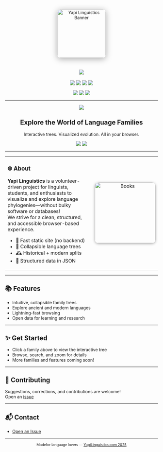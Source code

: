 <!-- Web 2.0 Style Banner -->
<p align="center">
  <img src="https://www.thetreecareguide.com/wp-content/uploads/tree-guide-and-tree-care-tips1-1024x329.jpg" alt="Yapi Linguistics Banner" style="border-radius: 10px; box-shadow: 0 4px 20px #aaa;" height="160">
</p>

<h1 align="center">
  <img src="https://img.shields.io/badge/Yapi%20Linguistics-%F0%9F%94%A5%20Web%202.0%20Explorer%20-%23007acc?style=for-the-badge&logo=firefox-browser">
</h1>

<p align="center">
  <a href="https://yapilinguistics.com/Sino-Tibetan/"><img src="https://img.shields.io/badge/Sino--Tibetan-Tree-blue?style=for-the-badge"></a>
  <a href="https://www.yapilinguistics.com/Indo-European/"><img src="https://img.shields.io/badge/Indo--European-Tree-green?style=for-the-badge"></a>
  <a href="https://www.yapilinguistics.com/Japonic/"><img src="https://img.shields.io/badge/Japonic-Tree-orange?style=for-the-badge"></a>
  <img src="https://img.shields.io/badge/More%20Coming-Soon-yellow?style=for-the-badge">
</p>

<p align="center">
  <img src="https://img.shields.io/badge/status-active-brightgreen?style=flat-square">
  <img src="https://img.shields.io/badge/license-MIT-blue?style=flat-square">
  <img src="https://img.shields.io/badge/languages-structured_JSON-yellow?style=flat-square">
</p>

---

<div align="center">
  <img src="https://img.icons8.com/color/96/000000/language.png"/>
  <h2>Explore the World of Language Families</h2>
  <p>Interactive trees. Visualized evolution. All in your browser.</p>
  <a href="#features"><img src="https://img.shields.io/badge/See-Features-1abc9c?style=for-the-badge"></a>
  <a href="#contributing"><img src="https://img.shields.io/badge/Get-Involved-f39c12?style=for-the-badge"></a>
</div>

---

<table>
<tr>
<td width="60%" valign="top">

### 🌐 About

**Yapi Linguistics** is a volunteer-driven project for linguists, students, and enthusiasts to visualize and explore language phylogenies—without bulky software or databases!  
We strive for a clean, structured, and accessible browser-based experience.

- 🚀 Fast static site (no backend)
- 🌳 Collapsible language trees
- 🕰️ Historical + modern splits
- 📄 Structured data in JSON

</td>
<td align="center" width="40%">
  <img src="https://www.publishcentral.com.au/wp-content/uploads/2023/05/book-pile-of-must-read-books-scaled1.jpeg" alt="Books" width="200" style="border-radius: 12px;box-shadow:0 2px 8px #aaa;">
</td>
</tr>
</table>

---

## 📚 Features

- Intuitive, collapsible family trees
- Explore ancient and modern languages
- Lightning-fast browsing
- Open data for learning and research

---

## ✨ Get Started

- Click a family above to view the interactive tree
- Browse, search, and zoom for details
- More families and features coming soon!

---

## 🤝 Contributing

Suggestions, corrections, and contributions are welcome!  
Open an [issue](https://github.com/teydrin/YapiLinguistics/issues)

---

## 📬 Contact

- [Open an Issue](https://github.com/teydrin/YapiLinguistics/issues)

---

<div align="center">
  <sub>
    Madefor language lovers — <a href="https://yapilinguistics.com">YapiLinguistics.com 2025</a>
  </sub>
</div>






